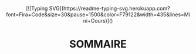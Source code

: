 <p align="center">[![Typing SVG](https://readme-typing-svg.herokuapp.com?font=Fira+Code&size=30&pause=1500&color=F79122&width=435&lines=Mini+Cours)]()</p>

# <p align="center">SOMMAIRE</p>
